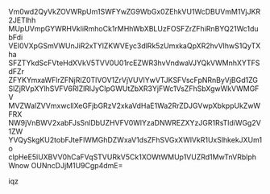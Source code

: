 Vm0wd2QyVkZOVWRpUm1SWFYwZG9WbGx0ZEhkVU1WcDBUVmM1VjJKR2JETlhh
MUpUVmpGYWRHVkliRmhoCk1rMHhWbXBLUzFOSFZrZFhiRnBYQ21Wc1dubFdi
VEI0VXpGSmVWUnJiR2xTYlZKWVEyc3dlRk5zUmxkaQpXR2hvVlhwS1QyTXha
SFZTYkdScFVteHdXVkV5TVV0U01rcEZWR3hvVndwaVJYQkVWMnhXYTFSdFZr
ZFYKYmxaWFlrZFNjRlZ0TlVOV1ZrVjVUVlYwVTJKSFVscFpNRnByVjBGd1ZG
SlZjRVpXYlhSVFV6RlZlRlJyClpGWUtZbXR3YjFWc1VsZFhSbXgwWkVWMGFV
MVZWalZVVmxwcllXeGFjbGRzV2xkaVdHaE1Wa2RrZDJGVwpXbkppUkZwWFRX
NW9jVnBWV2xabFJsSnlDbUZHVFV0WlYzaDNWREZXYzJGR1RsTldiWGg2V1ZW
YVQySkgKU2tobFJteFlWMGhDZWxaV1dsZFhSVGxXWlVkR1UxSlhkekJXUm1o
clpHeE5lUXBVV0hCaFVqSTVURkV5Ck1XOWtWMUp1VUZRd1MwTnVRblphWnow
OUNncDJjM1U9Cgp4dmE=

iqz